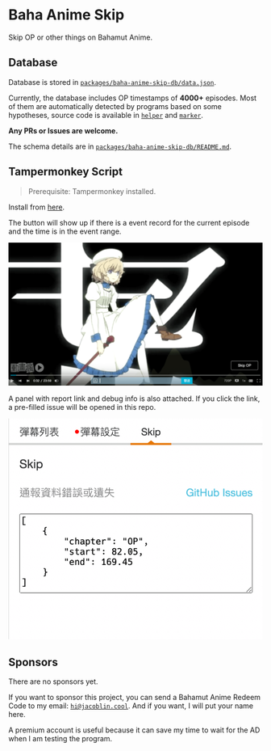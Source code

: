 # Baha Anime Skip

Skip OP or other things on Bahamut Anime.

## Database

Database is stored in [`packages/baha-anime-skip-db/data.json`](packages/baha-anime-skip-db/data.json).

Currently, the database includes OP timestamps of **4000+** episodes. Most of them are automatically detected by programs based on some hypotheses, source code is available in [`helper`](packages/helper) and [`marker`](packages/marker).

**Any PRs or Issues are welcome.**

The schema details are in [`packages/baha-anime-skip-db/README.md`](packages/baha-anime-skip-db/README.md).

## Tampermonkey Script

> Prerequisite: Tampermonkey installed.

Install from [here](https://raw.githubusercontent.com/JacobLinCool/baha-anime-skip/dist/index.user.js).

The button will show up if there is a event record for the current episode and the time is in the event range.

![Screenshot](./images/screenshot.png)

A panel with report link and debug info is also attached. If you click the link, a pre-filled issue will be opened in this repo.

![Panel](./images/panel.png)

## Sponsors

There are no sponsors yet.

If you want to sponsor this project, you can send a Bahamut Anime Redeem Code to my email: [`hi@jacoblin.cool`](mailto:hi@jacoblin.cool?subject=%5BSponsor%5D%20Bahamut%20Anime%20Redeem%20Code&body=Code%3A%20......%0D%0A%0D%0AAnything%20you%20want%20to%20tell%20me:%20%0D%0A). And if you want, I will put your name here.

A premium account is useful because it can save my time to wait for the AD when I am testing the program.
